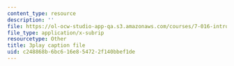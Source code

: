 ```yaml
---
content_type: resource
description: ''
file: https://ol-ocw-studio-app-qa.s3.amazonaws.com/courses/7-016-introductory-biology-fall-2018/c248868b6bc616e854722f140bbef1de_oOya3cFmAMc.srt
file_type: application/x-subrip
resourcetype: Other
title: 3play caption file
uid: c248868b-6bc6-16e8-5472-2f140bbef1de
---
```

